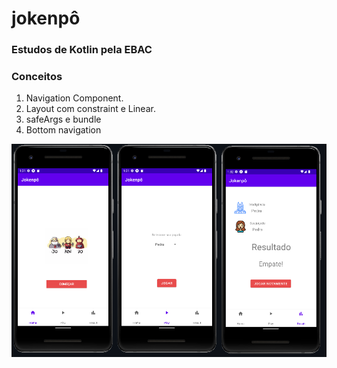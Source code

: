 # jokenpô

### Estudos de Kotlin pela EBAC

### Conceitos
1. Navigation Component.
2. Layout com constraint e Linear.
3. safeArgs e bundle
4. Bottom navigation

![image](https://github.com/TaisYuri/jokenpo/blob/master/app/src/main/res/values/imagem_2023-08-24_103540435.png)
